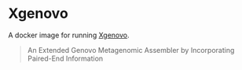 # Xgenovo

A docker image for running [Xgenovo](http://xgenovo.dna.bio.keio.ac.jp).
> An Extended Genovo Metagenomic Assembler by Incorporating Paired-End Information
